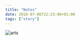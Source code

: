 ```yaml
---
title: "Notes"
date: 2018-07-06T22:23:00+01:00
tags: ["story"]
---
```


![arts](/static/typed/notes.png)
